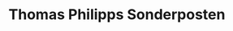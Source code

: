 ---
title: "Thomas Philipps Sonderposten"
url: /geldern/thomas-philipps-sonderposten/
shop: Kramladen
---